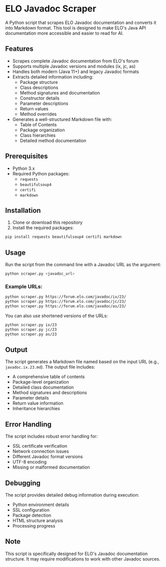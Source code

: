 # ELO Javadoc Scraper

A Python script that scrapes ELO Javadoc documentation and converts it into Markdown format. This tool is designed to make ELO's Java API documentation more accessible and easier to read for AI.

## Features

- Scrapes complete Javadoc documentation from ELO's forum
- Supports multiple Javadoc versions and modules (ix, jc, as)
- Handles both modern (Java 11+) and legacy Javadoc formats
- Extracts detailed information including:
  - Package structure
  - Class descriptions
  - Method signatures and documentation
  - Constructor details
  - Parameter descriptions
  - Return values
  - Method overrides
- Generates a well-structured Markdown file with:
  - Table of Contents
  - Package organization
  - Class hierarchies
  - Detailed method documentation

## Prerequisites

- Python 3.x
- Required Python packages:
  - `requests`
  - `beautifulsoup4`
  - `certifi`
  - `markdown`

## Installation

1. Clone or download this repository
2. Install the required packages:
```bash
pip install requests beautifulsoup4 certifi markdown
```

## Usage

Run the script from the command line with a Javadoc URL as the argument:

```bash
python scraper.py <javadoc_url>
```

### Example URLs:
```bash
python scraper.py https://forum.elo.com/javadoc/ix/23/
python scraper.py https://forum.elo.com/javadoc/jc/23/
python scraper.py https://forum.elo.com/javadoc/as/23/
```

You can also use shortened versions of the URLs:
```bash
python scraper.py ix/23
python scraper.py jc/23
python scraper.py as/23
```

## Output

The script generates a Markdown file named based on the input URL (e.g., `javadoc.ix.23.md`). The output file includes:
- A comprehensive table of contents
- Package-level organization
- Detailed class documentation
- Method signatures and descriptions
- Parameter details
- Return value information
- Inheritance hierarchies

## Error Handling

The script includes robust error handling for:
- SSL certificate verification
- Network connection issues
- Different Javadoc format versions
- UTF-8 encoding
- Missing or malformed documentation

## Debugging

The script provides detailed debug information during execution:
- Python environment details
- SSL configuration
- Package detection
- HTML structure analysis
- Processing progress

## Note

This script is specifically designed for ELO's Javadoc documentation structure. It may require modifications to work with other Javadoc sources.
